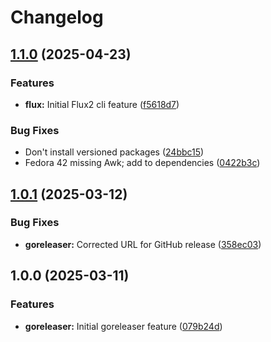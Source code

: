 # Changelog

## [1.1.0](https://github.com/memes/devcontainers-features/compare/goreleaser-v1.0.1...goreleaser-v1.1.0) (2025-04-23)


### Features

* **flux:** Initial Flux2 cli feature ([f5618d7](https://github.com/memes/devcontainers-features/commit/f5618d738e5d21d24d23bd33f1f5f547ed4811c4))


### Bug Fixes

* Don't install versioned packages ([24bbc15](https://github.com/memes/devcontainers-features/commit/24bbc157855c3f91740d52d3b15b2223633a7343))
* Fedora 42 missing Awk; add to dependencies ([0422b3c](https://github.com/memes/devcontainers-features/commit/0422b3c96c1235193be9571afb01395eba6f544c))

## [1.0.1](https://github.com/memes/devcontainers-features/compare/goreleaser-v1.0.0...goreleaser-v1.0.1) (2025-03-12)


### Bug Fixes

* **goreleaser:** Corrected URL for GitHub release ([358ec03](https://github.com/memes/devcontainers-features/commit/358ec0311e42714596791010322d54df2790b50c))

## 1.0.0 (2025-03-11)


### Features

* **goreleaser:** Initial goreleaser feature ([079b24d](https://github.com/memes/devcontainers-features/commit/079b24d4a1f08510279155244af449bbe952c67b))
